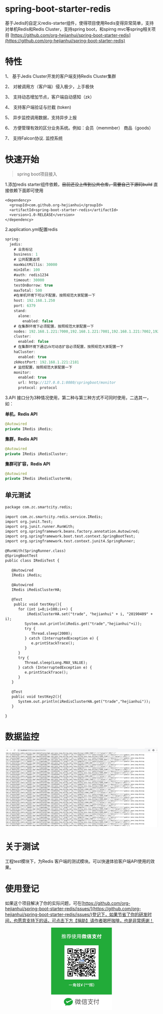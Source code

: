 # spring-boot-starter-redis
基于Jedis的自定义redis-starter组件，使得项目使用Redis变得异常简单，支持对单机Redis和Redis Cluster，支持spring boot，和spirng mvc等spring相关项目 [https://github.com/org-hejianhui/spring-boot-starter-redis](https://github.com/org-hejianhui/spring-boot-starter-redis)

# 特性

1、	基于Jedis Cluster开发的客户端支持Redis Cluster集群

2、	对被调用方（客户端）侵入极少，上手极快

3、	支持动态增加节点，客户端自动感知（zk）

4、	支持客户端验证与拦截 (token)

5、	异步监控调用数据，支持异步上报

6、	方便管理有效的区分业务系统。例如：会员（memmber） 商品（goods）

7、	支持Falcon协议. 监控系统


# 快速开始

> spring boot项目接入


 1.添加redis starter组件依赖，~~目前还没上传到公共仓库，需要自己下源码build~~ 直接依赖下面即可使用
```
<dependency>
  <groupId>com.github.org-hejianhui</groupId>
  <artifactId>spring-boot-starter-redis</artifactId>
  <version>1.0-RELEASE</version>
</dependency>

```

2.application.yml配置redis

```java
spring:
  jedis:
    # 业务标记
    business: 1
    # 公共配置选项
    maxWaitMillis: 30000
    minIdle: 100
    #auth: redis1234
    timeout: 30000
    testOnBorrow: true
    maxTotal: 500
    #在单机环境下可以不配置，按照规范大家配置一下
    host: 192.168.1.250
    port: 6379
    stand:
      alone:
        enabled: false
    # 在集群环境下必须配置，按照规范大家配置一下
    nodes: 192.168.1.221:7000,192.168.1.221:7001,192.168.1.221:7002,192.168.1.221:7003,192.168.1.221:7004,192.168.1.221:7005
    cluster:
      enabled: false
    # 在集群环境下通过zk可动态扩容必须配置，按照规范大家配置一下
    haCluster:
      enabled: true
    zkHostPort: 192.168.1.221:2181
    # 监控配置，按照规范大家配置一下
    monitor:
      enabled: true
      url: http://127.0.0.1:8080/springboot/monitor
      protocol: protocol 
```

3.API 接口分为3种情况使用，第二种与第三种方式不可同时使用，二选其一，如：

**单机，Redis API**
```java
@Autowired
private IRedis iRedis;
```

**集群，Redis API**
```java
@Autowired
private IRedis iRedisCluster;
```

**集群可扩容，Redis API**
```java
@Autowired
private IRedis iRedisClusterHA;
```

单元测试
-------------------------

    package com.zc.smartcity.redis;
    
    import com.zc.smartcity.redis.service.IRedis;
    import org.junit.Test;
    import org.junit.runner.RunWith;
    import org.springframework.beans.factory.annotation.Autowired;
    import org.springframework.boot.test.context.SpringBootTest;
    import org.springframework.test.context.junit4.SpringRunner;
    
    @RunWith(SpringRunner.class)
    @SpringBootTest
    public class IRedisTest {
    
       @Autowired
       IRedis iRedis;
    
       @Autowired
       IRedis iRedisClusterHA;
    
       @Test
        public void testKey(){
          for (int i=0;i<100;i++) {
              iRedisClusterHA.set("trade", "hejianhui" + i, "20190409" + i);
             System.out.println(iRedis.get("trade","hejianhui"+i));
             try {
                Thread.sleep(2000);
             } catch (InterruptedException e) {
                e.printStackTrace();
             }
          }
          try {
             Thread.sleep(Long.MAX_VALUE);
          } catch (InterruptedException e) {
             e.printStackTrace();
          }
       }
    
       @Test
       public void testKey2(){
          System.out.println(iRedisClusterHA.get("trade","hejianhui"));
       }
    
    }


# 数据监控
<p align="center">
    <img src="https://github.com/org-hejianhui/spring-boot-starter-redis/blob/master/src/test/resources/monitor.png?raw=true" width="800" />
</p>


# 关于测试
工程test模块下，为Redis 客户端的测试模块。可以快速体验客户端API使用的效果。

# 使用登记
如果这个项目解决了你的实际问题，可在[https://github.com/org-hejianhui/spring-boot-starter-redis/issues/](https://github.com/org-hejianhui/spring-boot-starter-redis/issues/)登记下，如果节省了你的研发时间，也愿意支持下的话，可点击下方【捐助】请作者喝杯咖啡，也是非常感谢！

<p align="center">
    <img src="https://github.com/org-hejianhui/spring-boot-starter-redis/blob/master/src/test/resources/mycat.JPG?raw=true" width="200" />
</p>
